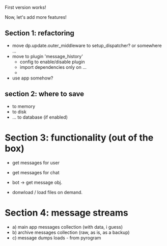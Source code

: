 First version works!

Now, let's add more features!

## Section 1: refactoring

- move dp.update.outer_middleware to setup_dispatcher? or somewhere ... 
- move to plugin 'message_history'
  - config to enable/disable plugin
  - import dependencies only on ...
  - 
- use app somehow? 

## section 2: where to save
- to memory
- to disk
- ... to database (if enabled)

# Section 3: functionality (out of the box)
- get messages for user
- get messages for chat

- bot -> get message obj.
- donwload / load files on demand.

# Section 4: message streams
- a) main app messages collection (with data, i guess)
- b) archive messages collection (raw, as is, as a backup)
- c) message dumps loads - from pyrogram


